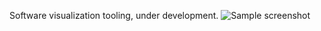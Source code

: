 Software visualization tooling, under development.
![Sample screenshot](https://cloud.githubusercontent.com/assets/7570679/10476754/eee88850-7250-11e5-9452-1d7c92a76f61.png)
